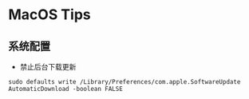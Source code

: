 <link rel="stylesheet" type="text/css" href="/auto-number.css">

# MacOS Tips

## 系统配置

* 禁止后台下载更新
```
sudo defaults write /Library/Preferences/com.apple.SoftwareUpdate AutomaticDownload -boolean FALSE
```

